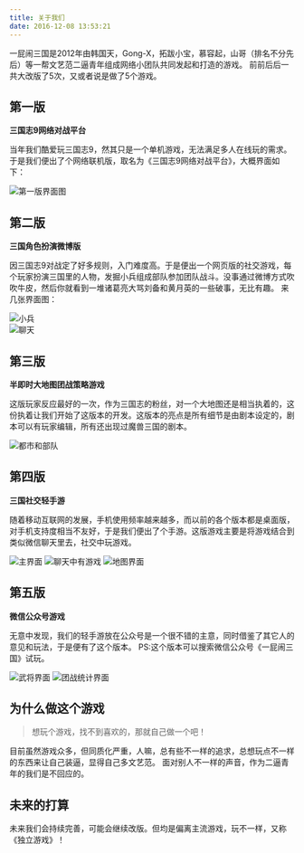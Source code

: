 ```yaml
---
title: 关于我们
date: 2016-12-08 13:53:21
---
```

一屁闹三国是2012年由韩国天，Gong-X，拓跋小宝，慕容起，山哥（排名不分先后）等一帮文艺范二逼青年组成网络小团队共同发起和打造的游戏。
前前后后一共大改版了5次，又或者说是做了5个游戏。

## 第一版
**三国志9网络对战平台**

当年我们酷爱玩三国志9，然其只是一个单机游戏，无法满足多人在线玩的需求。
于是我们便出了个网络联机版，取名为《三国志9网络对战平台》，大概界面如下：

![第一版界面图](index/01.jpg) 

## 第二版
**三国角色扮演微博版**

因三国志9对战定了好多规则，入门难度高。于是便出一个网页版的社交游戏，每个玩家扮演三国里的人物，发掘小兵组成部队参加团队战斗。没事通过微博方式吹吹牛皮，然后你就看到一堆诸葛亮大骂刘备和黄月英的一些破事，无比有趣。
来几张界面图：

![小兵](index/02-2.jpg)  
![聊天](index/02-5.jpg) 

## 第三版
**半即时大地图团战策略游戏**

这版玩家反应最好的一次，作为三国志的粉丝，对一个大地图还是相当执着的，这份执着让我们开始了这版本的开发。这版本的亮点是所有细节是由剧本设定的，剧本可以有玩家编辑，所有还出现过魔兽三国的剧本。

![都市和部队](index/03.jpg) 


## 第四版
**三国社交轻手游**

随着移动互联网的发展，手机使用频率越来越多，而以前的各个版本都是桌面版，对手机支持度相当不友好，于是我们便出了个手游。这版游戏主要是将游戏结合到类似微信聊天里去，社交中玩游戏。

![主界面](index/04-1.jpg) 
![聊天中有游戏](index/04-2.jpg) 
![地图界面](index/04-3.jpg) 

## 第五版
**微信公众号游戏**

无意中发现，我们的轻手游放在公众号是一个很不错的主意，同时借鉴了其它人的意见和玩法，于是便有了这个版本。 
PS:这个版本可以搜索微信公众号《一屁闹三国》试玩。

![武将界面](index/05-1.jpg) 
![团战统计界面](index/05-2.jpg) 


## 为什么做这个游戏


> 想玩个游戏，找不到喜欢的，那就自己做一个吧！

目前虽然游戏众多，但同质化严重，人嘛，总有些不一样的追求，总想玩点不一样的东西来让自己装逼，显得自己多文艺范。
面对别人不一样的声音，作为二逼青年的我们是不回应的。


## 未来的打算

未来我们会持续完善，可能会继续改版。但均是偏离主流游戏，玩不一样，又称《独立游戏》！


